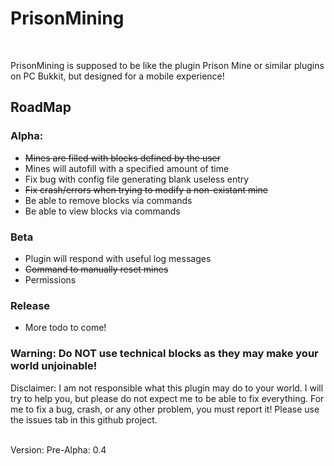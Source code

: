 <h1>PrisonMining</h1><br>
<p>PrisonMining is supposed to be like the plugin Prison Mine or similar plugins on PC Bukkit, but designed for a mobile experience!</p>
<h2>RoadMap</h2>
<h3>Alpha:</h3><ul>
<li><del>Mines are filled with blocks defined by the user</del></li>
<li>Mines will autofill with a specified amount of time</li>
<li>Fix bug with config file generating blank useless entry</li>
<li><del>Fix crash/errors when trying to modify a non-existant mine</del></li>
<li>Be able to remove blocks via commands</li>
<li>Be able to view blocks via commands</li>
</ul>
<h3>Beta</h3><ul>
<li>Plugin will respond with useful log messages</li>
<li><del>Command to manually reset mines</del></li>
<li>Permissions</li></ul>
<h3>Release</h3><ul>
<li>More todo to come!</li></ul>
<h3>Warning: Do NOT use technical blocks as they may make your world unjoinable!</h3>
<p>Disclaimer: I am not responsible what this plugin may do to your world. I will try to help you, but please do not expect me to be able to fix everything. For me to fix a bug, crash, or any other problem, you must report it! Please use the issues tab in this github project.</p>
<br>
Version: Pre-Alpha: 0.4